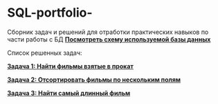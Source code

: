 # SQL-portfolio-
Сборник задач и решений для отработки практических навыков по части работы с БД
**[Посмотреть схему используемой базы данных](database_schema.md)**

Список решенных задач: 

 **[Задача 1: Найти фильмы взятые в прокат](task-01-find-rented-films.md)**
 
 **[Задача 2: Отсортировать фильмы по нескольким полям](task-02-order-by.md)**

 **[Задача 3: Найти самый длинный фильм](task-03-find-longest-film.md)**
